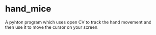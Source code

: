 # hand_mice

A pyhton program which uses open CV to track the hand movement and then use it to move the cursor on your screen.
